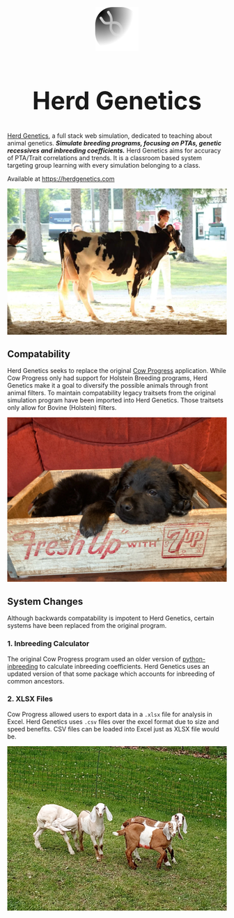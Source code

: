 <div align="center">
    <img src="base/static/media/favicon.png" alt="favicon" height="100px">
</div>

<div align="center">
    <h1 style="font-size:4em;">Herd Genetics</h1>
</div>


[Herd Genetics](https://herdgenetics.com), a full stack web simulation, dedicated to teaching about animal genetics. ***Simulate breeding programs, focusing on PTAs, genetic recessives and inbreeding coefficients.*** Herd Genetics aims for accuracy of PTA/Trait correlations and trends. It is a classroom based system targeting group learning with every simulation belonging to a class.

Available at https://herdgenetics.com

<p align="center">
    <img src="base/static/media/banner5.webp" alt="cow">
</p>

## Compatability

Herd Genetics seeks to replace the original [Cow Progress](https://github.com/Owen-Dechow/cow_progress/tree/main) application. While Cow Progress only had support for Holstein Breeding programs, Herd Genetics make it a goal to diversify the possible animals through front animal filters. To maintain compatability legacy traitsets from the original simulation program have been imported into Herd Genetics. Those traitsets only allow for Bovine (Holstein) filters.

<p align="center">
    <img src="base/static/media/banner8.webp" alt="dog">
</p>

## System Changes

Although backwards compatability is impotent to Herd Genetics, certain systems have been replaced from the original program.

### 1. Inbreeding Calculator

The original Cow Progress program used an older version of [python-inbreeding](https://github.com/Owen-Dechow/inbreeding-python) to calculate inbreeding coefficients. Herd Genetics uses an updated version of that some package which accounts for inbreeding of common ancestors.

### 2. XLSX Files

Cow Progress allowed users to export data in a `.xlsx` file for analysis in Excel. Herd Genetics uses `.csv` files over the excel format due to size and speed benefits. CSV files can be loaded into Excel just as XLSX file would be.

<p align="center">
    <img src="base/static/media/banner11.webp" alt="goats">
</p>